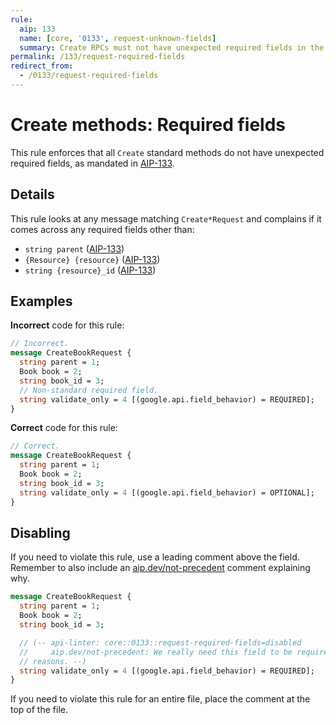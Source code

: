 ```yaml
---
rule:
  aip: 133
  name: [core, '0133', request-unknown-fields]
  summary: Create RPCs must not have unexpected required fields in the request.
permalink: /133/request-required-fields
redirect_from:
  - /0133/request-required-fields
---
```


# Create methods: Required fields

This rule enforces that all `Create` standard methods do not have unexpected
required fields, as mandated in [AIP-133][].

## Details

This rule looks at any message matching `Create*Request` and complains if it
comes across any required fields other than:

- `string parent` ([AIP-133][])
- `{Resource} {resource}` ([AIP-133][])
- `string {resource}_id` ([AIP-133][])

## Examples

**Incorrect** code for this rule:

```proto
// Incorrect.
message CreateBookRequest {
  string parent = 1;
  Book book = 2;
  string book_id = 3;
  // Non-standard required field.
  string validate_only = 4 [(google.api.field_behavior) = REQUIRED];
}
```

**Correct** code for this rule:

```proto
// Correct.
message CreateBookRequest {
  string parent = 1;
  Book book = 2;
  string book_id = 3;
  string validate_only = 4 [(google.api.field_behavior) = OPTIONAL];
}
```

## Disabling

If you need to violate this rule, use a leading comment above the field.
Remember to also include an [aip.dev/not-precedent][] comment explaining why.

```proto
message CreateBookRequest {
  string parent = 1;
  Book book = 2;
  string book_id = 3;

  // (-- api-linter: core::0133::request-required-fields=disabled
  //     aip.dev/not-precedent: We really need this field to be required because
  // reasons. --)
  string validate_only = 4 [(google.api.field_behavior) = REQUIRED];
}
```

If you need to violate this rule for an entire file, place the comment at the
top of the file.

[aip-133]: https://aip.dev/133
[aip-155]: https://aip.dev/155
[aip.dev/not-precedent]: https://aip.dev/not-precedent
